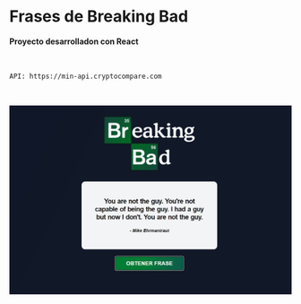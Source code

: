 # Frases de Breaking Bad

__Proyecto desarrolladon con React__
&nbsp; 

&nbsp; 

~~~ 
API: https://min-api.cryptocompare.com 
~~~

&nbsp;      


![](./src/img/breakingbad01-react.jpg)